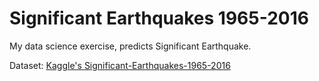 # Significant Earthquakes 1965-2016
My data science exercise, predicts Significant Earthquake.

Dataset: [Kaggle's Significant-Earthquakes-1965-2016](https://www.kaggle.com/usgs/earthquake-database)
